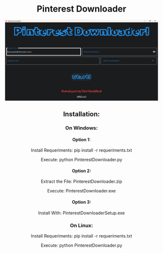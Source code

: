 <h1 align="center">Pinterest Downloader</h1>

<p align="center">
  <img src="pinterest_downloader.png" alt="Pinterest Downloader">
</p>

<h2 align="center">Installation: </h2>

<h3 align="center">On Windows: </h3>

<h4 align="center">Option 1: </h4>
<p align="center">Install Requeriments: pip install -r requeriments.txt</p>
<p align="center">Execute: python PinterestDownloader.py</p>

<h4 align="center">Option 2: </h4>
<p align="center">Extract the File: PinterestDownloader.zip</p>
<p align="center">Execute: PinterestDownloader.exe</p>

<h4 align="center">Option 3: </h4>
<p align="center">Install With: PinterestDownloaderSetup.exe</p>

<h3 align="center">On Linux: </h3>

<p align="center">Install Requeriments: pip install -r requeriments.txt</p>
<p align="center">Execute: python PinterestDownloader.py</p>